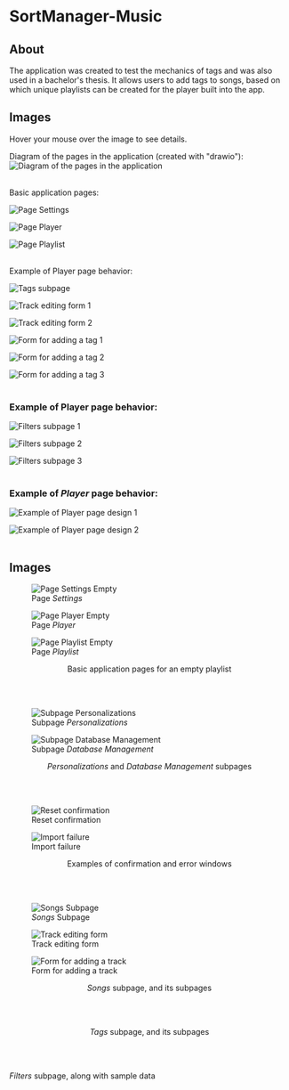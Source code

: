# SortManager-Music

## About
The application was created to test the mechanics of tags and was also used in a bachelor's thesis. It allows users to add tags to songs, based on which unique playlists can be created for the player built into the app.

## Images

Hover your mouse over the image to see details.

Diagram of the pages in the application (created with "drawio"):
![Diagram of the pages in the application](https://github.com/Cezary-Androsiuk/SortManager-Music-thesis/blob/master/images/O_qml_pages.drawio.png "Diagram of the pages in the application (created with drawio)") 
<br/>
<br/>

Basic application pages:

![Page Settings](https://github.com/Cezary-Androsiuk/SortManager-Music-thesis/blob/master/images/0_settings.png "Page Settings") 

![Page Player](https://github.com/Cezary-Androsiuk/SortManager-Music-thesis/blob/master/images/1_player.png "Page Player") 

![Page Playlist](https://github.com/Cezary-Androsiuk/SortManager-Music-thesis/blob/master/images/2_playlist.png "Page Playlist") 
<br/>
<br/>


Example of Player page behavior:

![Tags subpage](https://github.com/Cezary-Androsiuk/SortManager-Music-thesis/blob/master/images/D_subpage_tags.png "Tags subpage")

![Track editing form 1](https://github.com/Cezary-Androsiuk/SortManager-Music-thesis/blob/master/images/E_subsubpage_tag_edit_1.png "Track editing form 1")

![Track editing form 2](https://github.com/Cezary-Androsiuk/SortManager-Music-thesis/blob/master/images/F_subsubpage_tag_edit_2.png "Track editing form 2")

![Form for adding a tag 1](https://github.com/Cezary-Androsiuk/SortManager-Music-thesis/blob/master/images/G_subsubpage_tag_add_1.png "Form for adding a tag 1")

![Form for adding a tag 2](https://github.com/Cezary-Androsiuk/SortManager-Music-thesis/blob/master/images/H_subsubpage_tag_add_2.png "Form for adding a tag 2")

![Form for adding a tag 3](https://github.com/Cezary-Androsiuk/SortManager-Music-thesis/blob/master/images/I_subsubpage_tag_add_3.png "Form for adding a tag 3")
<br/>
<br/>

### Example of Player page behavior:

![Filters subpage 1](https://github.com/Cezary-Androsiuk/SortManager-Music-thesis/blob/master/images/J_subpage_filters_1.png "Filters subpage 1")

![Filters subpage 2](https://github.com/Cezary-Androsiuk/SortManager-Music-thesis/blob/master/images/K_subpage_filters_2.png "Filters subpage 2")

![Filters subpage 3](https://github.com/Cezary-Androsiuk/SortManager-Music-thesis/blob/master/images/L_subpage_filters_3.png "Filters subpage 3")
<br/>
<br/>

### Example of <i>Player</i> page behavior:

![](https://github.com/Cezary-Androsiuk/SortManager-Music-thesis/blob/master/images/M_player_2.png "Example of Player page design 1")

![](https://github.com/Cezary-Androsiuk/SortManager-Music-thesis/blob/master/images/N_player_3.png "Example of Player page design 2")
<br/>
<br/>

## Images

<div class="centered">
    <figure>
        <img src="https://github.com/Cezary-Androsiuk/SortManager-Music-thesis/blob/master/images/3_settings_empty_playlist.png" alt="Page Settings Empty">
        <figcaption>Page <i>Settings</i></figcaption>
    </figure>
    <figure>
        <img src="https://github.com/Cezary-Androsiuk/SortManager-Music-thesis/blob/master/images/4_player_empty_playlist.png" alt="Page Player Empty">
        <figcaption>Page <i>Player</i></figcaption>
    </figure>
    <figure>
        <img src="https://github.com/Cezary-Androsiuk/SortManager-Music-thesis/blob/master/images/5_playlist_empty_playlist.png" alt="Page Playlist Empty">
        <figcaption>Page <i>Playlist</i></figcaption>
    </figure>
</div>
<p style="text-align: center;">Basic application pages for an empty playlist</p>
<br/>
<br/>

<div class="centered">
    <figure>
        <img src="https://github.com/Cezary-Androsiuk/SortManager-Music-thesis/blob/master/images/6_personalizations.png" alt="Subpage Personalizations">
        <figcaption>Subpage <i>Personalizations</i></figcaption>
    </figure>
    <figure>
        <img src="https://github.com/Cezary-Androsiuk/SortManager-Music-thesis/blob/master/images/7_db_management.png" alt="Subpage Database Management">
        <figcaption>Subpage <i>Database Management</i></figcaption>
    </figure>
</div>
<p style="text-align: center;"><i>Personalizations</i> and <i>Database Management</i> subpages</p>
<br/>
<br/>

<div class="centered">
    <figure>
        <img src="https://github.com/Cezary-Androsiuk/SortManager-Music-thesis/blob/master/images/8_reset_confirm.png" alt="Reset confirmation">
        <figcaption>Reset confirmation</figcaption>
    </figure>
    <figure>
        <img src="https://github.com/Cezary-Androsiuk/SortManager-Music-thesis/blob/master/images/9_import_failed.png" alt="Import failure">
        <figcaption>Import failure</figcaption>
    </figure>
</div>
<p style="text-align: center;">Examples of confirmation and error windows</p>
<br/>
<br/>

<div class="centered">
    <figure>
        <img src="https://github.com/Cezary-Androsiuk/SortManager-Music-thesis/blob/master/images/A_subpage_songs.png" alt="Songs Subpage">
        <figcaption><i>Songs</i> Subpage</figcaption>
    </figure>
    <figure>
        <img src="https://github.com/Cezary-Androsiuk/SortManager-Music-thesis/blob/master/images/B_subsubpage_song_edit.png" alt="Track editing form">
        <figcaption>Track editing form</figcaption>
    </figure>
    <figure>
        <img src="https://github.com/Cezary-Androsiuk/SortManager-Music-thesis/blob/master/images/C_subsubpage_song_add.png" alt="Form for adding a track">
        <figcaption>Form for adding a track</figcaption>
    </figure>
</div>
<p style="text-align: center;"><i>Songs</i> subpage, and its subpages</p>
<br/>
<br/>

<p style="text-align: center;"><i>Tags</i> subpage, and its subpages</p>
<br/>
<br/>


<i>Filters</i> subpage, along with sample data